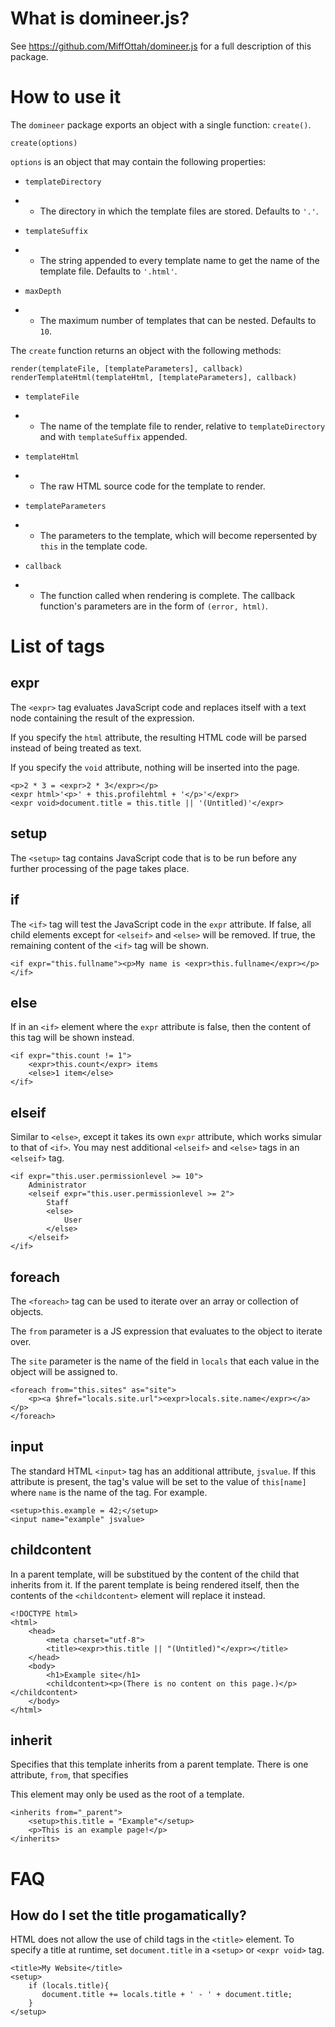 What is domineer.js?
====================

See https://github.com/MiffOttah/domineer.js for a full description of this
package.

How to use it
=============

The `domineer` package exports an object with a single function: `create()`.

    create(options)

`options` is an object that may contain the following properties:

* `templateDirectory`
* * The directory in which the template files are stored. Defaults to `'.'`.

* `templateSuffix`
* * The string appended to every template name to get the name of the template
    file. Defaults to `'.html'`.

* `maxDepth`
* * The maximum number of templates that can be nested. Defaults to `10`.

The `create` function returns an object with the following methods:

    render(templateFile, [templateParameters], callback)
    renderTemplateHtml(templateHtml, [templateParameters], callback)

* `templateFile`
* * The name of the template file to render, relative to `templateDirectory`
   and with `templateSuffix` appended.

* `templateHtml`
* * The raw HTML source code for the template to render.

* `templateParameters`
* * The parameters to the template, which will become repersented by `this`
    in the template code.

* `callback`
* * The function called when rendering is complete. The callback function's
    parameters are in the form of `(error, html)`.

List of tags
============

expr
----

The `<expr>` tag evaluates JavaScript code and replaces itself with a text node
containing the result of the expression.

If you specify the `html` attribute, the resulting HTML code will be parsed
instead of being treated as text.

If you specify the `void` attribute, nothing will be inserted into the page.

    <p>2 * 3 = <expr>2 * 3</expr></p>
    <expr html>'<p>' + this.profilehtml + '</p>'</expr>
    <expr void>document.title = this.title || '(Untitled)'</expr>

setup
-----

The `<setup>` tag contains JavaScript code that is to be run before any further
processing of the page takes place.

if
--

The `<if>` tag will test the JavaScript code in the `expr` attribute. If false,
all child elements except for `<elseif>` and `<else>` will be removed. If true,
the remaining content of the `<if>` tag will be shown.

    <if expr="this.fullname"><p>My name is <expr>this.fullname</expr></p></if>

else
----

If in an `<if>` element where the `expr` attribute is false, then the content
of this tag will be shown instead.

    <if expr="this.count != 1">
        <expr>this.count</expr> items
        <else>1 item</else>
    </if>

elseif
------

Similar to `<else>`, except it takes its own `expr` attribute, which works
simular to that of `<if>`. You may nest additional `<elseif>` and `<else>`
tags in an `<elseif>` tag.

    <if expr="this.user.permissionlevel >= 10">
        Administrator
        <elseif expr="this.user.permissionlevel >= 2">
            Staff
            <else>
                User
            </else>
        </elseif>
    </if>

foreach
-------

The `<foreach>` tag can be used to iterate over an array or collection of
objects.

The `from` parameter is a JS expression that evaluates to the object to
iterate over.

The `site` parameter is the name of the field in `locals` that each value in
the object will be assigned to.

    <foreach from="this.sites" as="site">
        <p><a $href="locals.site.url"><expr>locals.site.name</expr></a></p>
    </foreach>

input
-----

The standard HTML `<input>` tag has an additional attribute, `jsvalue`. If this
attribute is present, the tag's value will be set to the value of `this[name]`
where `name` is the name of the tag. For example.

    <setup>this.example = 42;</setup>
    <input name="example" jsvalue>

childcontent
------------

In a parent template, will be substitued by the content of the child that
inherits from it. If the parent template is being rendered itself, then the
contents of the `<childcontent>` element will replace it instead.

    <!DOCTYPE html>
    <html>
        <head>
            <meta charset="utf-8">
            <title><expr>this.title || "(Untitled)"</expr></title>
        </head>
        <body>
            <h1>Example site</h1>
            <childcontent><p>(There is no content on this page.)</p></childcontent>
        </body>
    </html>

inherit
-------

Specifies that this template inherits from a parent template. There is one
attribute, `from`, that specifies

This element may only be used as the root of a template.

    <inherits from="_parent">
        <setup>this.title = "Example"</setup>
        <p>This is an example page!</p>
    </inherits>

FAQ
===

How do I set the title progamatically?
--------------------------------------

HTML does not allow the use of child tags in the `<title>` element. To
specify a title at runtime, set `document.title` in a `<setup>` or
`<expr void>` tag.

    <title>My Website</title>
    <setup>
        if (locals.title){
           document.title += locals.title + ' - ' + document.title;
        }
    </setup>
